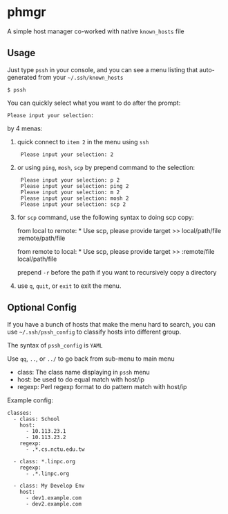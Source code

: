 phmgr
====
A simple host manager co-worked with native `known_hosts` file

Usage
----
Just type `pssh` in your console, and you can see a menu listing that
auto-generated from your `~/.ssh/known_hosts`

    $ pssh

You can quickly select what you want to do after the prompt:

    Please input your selection:

by 4 menas:

1. quick connect to `item 2` in the menu using `ssh`

        Please input your selection: 2

2. or using `ping`, `mosh`, `scp` by prepend command to the selection:

        Please input your selection: p 2
        Please input your selection: ping 2
        Please input your selection: m 2
        Please input your selection: mosh 2
        Please input your selection: scp 2

3. for `scp` command, use the following syntax to doing scp copy:

    from local to remote:
          * Use scp, please provide target >> local/path/file :remote/path/file

    from remote to local:
          * Use scp, please provide target >> :remote/file local/path/file

    prepend `-r` before the path if you want to recursively copy a directory


4. use `q`, `quit`, or `exit` to exit the menu.

Optional Config
----
If you have a bunch of hosts that make the menu hard to search,
you can use `~/.ssh/pssh_config` to classify hosts into different group.

The syntax of `pssh_config` is `YAML`

Use `qq`, `..`, or `../` to go back from sub-menu to main menu

* class: The class name displaying in `pssh` menu
* host: be used to do equal match with host/ip
* regexp: Perl regexp format to do pattern match with host/ip

Example config:

    classes:
      - class: School
        host:
          - 10.113.23.1
          - 10.113.23.2
        regexp:
          - .*.cs.nctu.edu.tw

      - class: *.linpc.org
        regexp:
          - .*.linpc.org

      - class: My Develop Env
        host:
          - dev1.example.com
          - dev2.example.com
